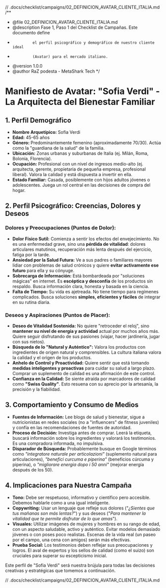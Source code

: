 // .docs/checklist/campaigns/02_DEFINICION_AVATAR_CLIENTE_ITALIA.md
/**
 * @file 02_DEFINICION_AVATAR_CLIENTE_ITALIA.md
 * @description Fase 1, Paso 1 del Checklist de Campañas. Este documento define
 *              el perfil psicográfico y demográfico de nuestro cliente ideal
 *              (Avatar) para el mercado italiano.
 * @version 1.0.0
 * @author RaZ podesta - MetaShark Tech
 */

# Manifiesto de Avatar: "Sofia Verdi" - La Arquitecta del Bienestar Familiar

## 1. Perfil Demográfico

*   **Nombre Arquetípico:** Sofia Verdi
*   **Edad:** 45-65 años
*   **Género:** Predominantemente femenino (aproximadamente 70/30). Actúa como la "guardiana de la salud" de la familia.
*   **Ubicación:** Zonas urbanas y suburbanas de Italia (ej. Milán, Roma, Bolonia, Florencia).
*   **Ocupación:** Profesional con un nivel de ingresos medio-alto (ej. arquitecta, gerente, propietaria de pequeña empresa, profesional liberal). Valora la calidad y está dispuesta a invertir en ella.
*   **Estado Familiar:** Casada, posiblemente con hijos adultos jóvenes o adolescentes. Juega un rol central en las decisiones de compra del hogar.

## 2. Perfil Psicográfico: Creencias, Dolores y Deseos

### Dolores y Preocupaciones (Puntos de Dolor):

*   **Dolor Físico Sutil:** Comienza a sentir los efectos del envejecimiento. No es una enfermedad grave, sino una **pérdida de vitalidad**: dolores articulares matutinos, recuperación más lenta después del ejercicio, fatiga por la tarde.
*   **Ansiedad por la Salud Futura:** Ve a sus padres o familiares mayores lidiar con problemas de salud crónicos y quiere **evitar activamente ese futuro** para ella y su cónyuge.
*   **Sobrecarga de Información:** Está bombardeada por "soluciones mágicas" en internet. Es **escéptica y desconfía** de los productos sin respaldo. Busca información clara, honesta y basada en la ciencia.
*   **Falta de Tiempo:** Su vida es ajetreada. No tiene tiempo para regímenes complicados. Busca soluciones **simples, eficientes y fáciles** de integrar en su rutina diaria.

### Deseos y Aspiraciones (Puntos de Placer):

*   **Deseo de Vitalidad Sostenida:** No quiere "retroceder el reloj", sino **mantener su nivel de energía y actividad** actual por muchos años más. Quiere seguir disfrutando de sus pasiones (viajar, hacer jardinería, jugar con sus nietos).
*   **Búsqueda de lo "Natural y Auténtico":** Valora los productos con ingredientes de origen natural y comprensibles. La cultura italiana valora la calidad y el origen de los productos.
*   **Anhelo de Control y Proactividad:** Quiere sentir que está tomando **medidas inteligentes y proactivas** para cuidar su salud a largo plazo. Comprar un suplemento de calidad es una afirmación de este control.
*   **Confianza en la Calidad:** Se siente atraída por marcadores de calidad como **"Swiss Quality"**. Esto resuena con su aprecio por la artesanía, la precisión y la fiabilidad.

## 3. Comportamiento y Consumo de Medios

*   **Fuentes de Información:** Lee blogs de salud y bienestar, sigue a nutricionistas en redes sociales (no a "influencers" de fitness juveniles) y confía en las recomendaciones de fuentes de autoridad.
*   **Proceso de Decisión:** Investiga antes de comprar. Leerá la etiqueta, buscará información sobre los ingredientes y valorará los testimonios. Es una compradora informada, no impulsiva.
*   **Disparador de Búsqueda:** Probablemente busque en Google términos como *"integratore naturale per articolazioni"* (suplemento natural para articulaciones), *"benefici curcuma e piperina"* (beneficios cúrcuma y piperina), o *"migliorare energia dopo i 50 anni"* (mejorar energía después de los 50).

## 4. Implicaciones para Nuestra Campaña

*   **Tono:** Debe ser respetuoso, informativo y científico pero accesible. Debemos hablarle como a una igual inteligente.
*   **Copywriting:** Usar un lenguaje que refleje sus dolores ("*¿Sientes que tus mañanas son más lentas?*") y sus deseos ("*Para mantener la vitalidad que te permite disfrutar de lo que amas*").
*   **Visuales:** Utilizar imágenes de mujeres y hombres en su rango de edad, con un aspecto saludable, activo y auténtico. Evitar modelos demasiado jóvenes o con poses poco realistas. Escenas de la vida real (un paseo por el campo, una cena con amigos) serán más efectivas.
*   **Prueba Social:** Los testimonios deben reflejar sus preocupaciones y logros. El aval de expertos y los sellos de calidad (como el suizo) son cruciales para superar su escepticismo inicial.

Este perfil de "Sofia Verdi" será nuestra brújula para todas las decisiones creativas y estratégicas que tomemos a continuación.

// .docs/checklist/campaigns/02_DEFINICION_AVATAR_CLIENTE_ITALIA.md